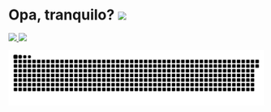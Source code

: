 <h1>Opa, tranquilo? <img height="50em" src="https://media.tenor.com/images/334b854514d6b016025eea26618baa46/tenor.gif"/> </h1> 

 
 
 <a href="https://github.com/Gustavo-Jarbas">
 <img height="165em" src="https://github-readme-stats.vercel.app/api?username=Gustavo-Jarbas&show_icons=true&theme=midnight-purple&include_all_commits=true&count_private=true"/>
 <img height="165em" src="https://github-readme-stats.vercel.app/api/top-langs/?username=Gustavo-Jarbas&layout=compact&langs_count=16&theme=midnight-purple"/> 

 ![Snake animation](https://github.com/Gustavo-Jarbas/Gustavo-Jarbas/blob/output/github-contribution-grid-snake.svg)
